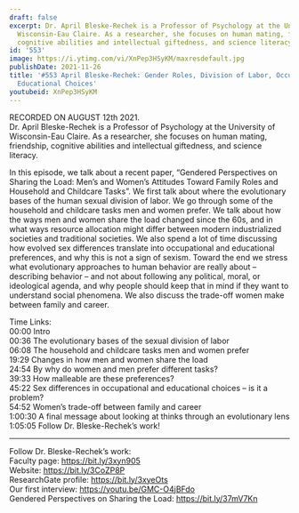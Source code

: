 ```yaml
---
draft: false
excerpt: Dr. April Bleske-Rechek is a Professor of Psychology at the University of
  Wisconsin-Eau Claire. As a researcher, she focuses on human mating, friendship,
  cognitive abilities and intellectual giftedness, and science literacy.
id: '553'
image: https://i.ytimg.com/vi/XnPep3HSyKM/maxresdefault.jpg
publishDate: 2021-11-26
title: '#553 April Bleske-Rechek: Gender Roles, Division of Labor, Occupation and
  Educational Choices'
youtubeid: XnPep3HSyKM
---
```

RECORDED ON AUGUST 12th 2021.  
Dr. April Bleske-Rechek is a Professor of Psychology at the University of Wisconsin-Eau Claire. As a researcher, she focuses on human mating, friendship, cognitive abilities and intellectual giftedness, and science literacy.

In this episode, we talk about a recent paper, “Gendered Perspectives on Sharing the Load: Men’s and Women’s Attitudes Toward Family Roles and Household and Childcare Tasks”. We first talk about where the evolutionary bases of the human sexual division of labor. We go through some of the household and childcare tasks men and women prefer. We talk about how the ways men and women share the load changed since the 60s, and in what ways resource allocation might differ between modern industrialized societies and traditional societies. We also spend a lot of time discussing how evolved sex differences translate into occupational and educational preferences, and why this is not a sign of sexism. Toward the end we stress what evolutionary approaches to human behavior are really about – describing behavior – and not about following any political, moral, or ideological agenda, and why people should keep that in mind if they want to understand social phenomena. We also discuss the trade-off women make between family and career.

Time Links:  
00:00  Intro  
00:36  The evolutionary bases of the sexual division of labor  
06:08  The household and childcare tasks men and women prefer  
19:29  Changes in how men and women share the load  
24:54  By why do women and men prefer different tasks?  
39:33  How malleable are these preferences?  
45:22  Sex differences in occupational and educational choices – is it a problem?  
54:52  Women’s trade-off between family and career  
1:00:30  A final message about looking at thinks through an evolutionary lens  
1:05:05  Follow Dr. Bleske-Rechek’s work!

---

Follow Dr. Bleske-Rechek’s work:  
Faculty page: https://bit.ly/3xyn905  
Website: https://bit.ly/3CoZP8P  
ResearchGate profile: https://bit.ly/3xyeOts  
Our first interview: https://youtu.be/GMC-O4jBFdo  
Gendered Perspectives on Sharing the Load: https://bit.ly/37mV7Kn
